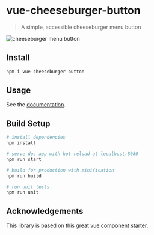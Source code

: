 # vue-cheeseburger-button

> A simple, accessible cheeseburger menu button

![cheeseburger menu button](http://g.recordit.co/BP2V4xQIxt.gif)

## Install

``` bash
npm i vue-cheeseburger-button
```

## Usage

See the [documentation](https://mhgbrown.github.io/vue-cheeseburger-button/dist/).

## Build Setup

``` bash
# install dependencies
npm install

# serve doc app with hot reload at localhost:8080
npm run start

# build for production with minification
npm run build

# run unit tests
npm run unit
```

## Acknowledgements

This library is based on this [great vue component starter](https://github.com/wuruoyun/vue-component-lib-starter).
